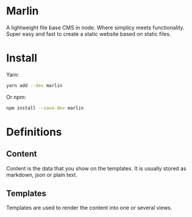# Marlin
A lightweight file base CMS in node. Where simplicy meets functionality.
Super easy and fast to create a static website based on static files.

# Install

Yarn:

```bash
yarn add --dev marlin
```

Or npm:

```bash
npm install --save-dev marlin
```

# Definitions

## Content

Content is the data that you show on the templates. It is usually stored as markdown, json or plain text.

## Templates

Templates are used to render the content into one or several views.

